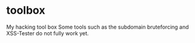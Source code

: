 # toolbox
My hacking tool box
Some tools such as the subdomain bruteforcing and XSS-Tester do not fully work yet.

